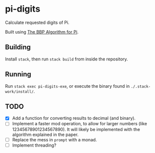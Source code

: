 # pi-digits

Calculate requested digits of Pi.

Built using [The BBP Algorithm for Pi](http://www.davidhbailey.com/dhbpapers/bbp-alg.pdf).

## Building

Install `stack`, then run `stack build` from inside the repository.

## Running

Run `stack exec pi-digits-exe`, or execute the binary found in `./.stack-work/install/`.

## TODO

- [X] Add a function for converting results to decimal (and binary).
- [ ] Implement a faster mod operation, to allow for larger numbers (like 12345678901234567890). It will likely be implemented with the algorithm explained in the paper.
- [ ] Replace the mess in `prompt` with a monad.
- [ ] Implement threading?
